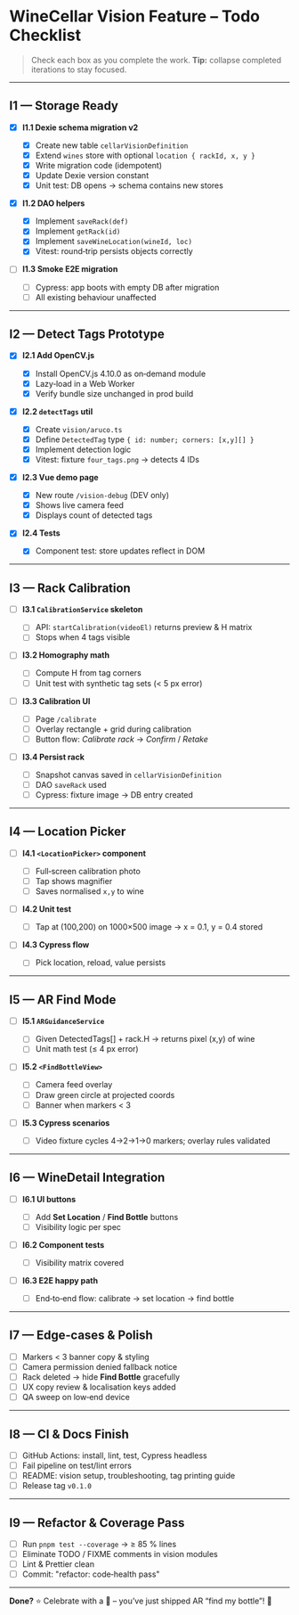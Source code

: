 # WineCellar Vision Feature – Todo Checklist

> Check each box as you complete the work.
> **Tip:** collapse completed iterations to stay focused.

---

## I1 — Storage Ready

- [x] **I1.1 Dexie schema migration v2**

  - [x] Create new table `cellarVisionDefinition`
  - [x] Extend `wines` store with optional `location { rackId, x, y }`
  - [x] Write migration code (idempotent)
  - [x] Update Dexie version constant
  - [x] Unit test: DB opens → schema contains new stores

- [x] **I1.2 DAO helpers**

  - [x] Implement `saveRack(def)`
  - [x] Implement `getRack(id)`
  - [x] Implement `saveWineLocation(wineId, loc)`
  - [x] Vitest: round‑trip persists objects correctly

- [ ] **I1.3 Smoke E2E migration**

  - [ ] Cypress: app boots with empty DB after migration
  - [ ] All existing behaviour unaffected

---

## I2 — Detect Tags Prototype

- [x] **I2.1 Add OpenCV.js**

  - [x] Install OpenCV.js 4.10.0 as on‑demand module
  - [x] Lazy‑load in a Web Worker
  - [x] Verify bundle size unchanged in prod build

- [x] **I2.2 `detectTags` util**

  - [x] Create `vision/aruco.ts`
  - [x] Define `DetectedTag` type `{ id: number; corners: [x,y][] }`
  - [x] Implement detection logic
  - [x] Vitest: fixture `four_tags.png` → detects 4 IDs

- [x] **I2.3 Vue demo page**

  - [x] New route `/vision-debug` (DEV only)
  - [x] Shows live camera feed
  - [x] Displays count of detected tags

- [x] **I2.4 Tests**

  - [x] Component test: store updates reflect in DOM

---

## I3 — Rack Calibration

- [ ] **I3.1 `CalibrationService` skeleton**

  - [ ] API: `startCalibration(videoEl)` returns preview & H matrix
  - [ ] Stops when 4 tags visible

- [ ] **I3.2 Homography math**

  - [ ] Compute H from tag corners
  - [ ] Unit test with synthetic tag sets (< 5 px error)

- [ ] **I3.3 Calibration UI**

  - [ ] Page `/calibrate`
  - [ ] Overlay rectangle + grid during calibration
  - [ ] Button flow: _Calibrate rack_ → _Confirm_ / _Retake_

- [ ] **I3.4 Persist rack**

  - [ ] Snapshot canvas saved in `cellarVisionDefinition`
  - [ ] DAO `saveRack` used
  - [ ] Cypress: fixture image → DB entry created

---

## I4 — Location Picker

- [ ] **I4.1 `<LocationPicker>` component**

  - [ ] Full‑screen calibration photo
  - [ ] Tap shows magnifier
  - [ ] Saves normalised `x,y` to wine

- [ ] **I4.2 Unit test**

  - [ ] Tap at (100,200) on 1000×500 image → x = 0.1, y = 0.4 stored

- [ ] **I4.3 Cypress flow**

  - [ ] Pick location, reload, value persists

---

## I5 — AR Find Mode

- [ ] **I5.1 `ARGuidanceService`**

  - [ ] Given DetectedTags\[] + rack.H → returns pixel (x,y) of wine
  - [ ] Unit math test (≤ 4 px error)

- [ ] **I5.2 `<FindBottleView>`**

  - [ ] Camera feed overlay
  - [ ] Draw green circle at projected coords
  - [ ] Banner when markers < 3

- [ ] **I5.3 Cypress scenarios**

  - [ ] Video fixture cycles 4→2→1→0 markers; overlay rules validated

---

## I6 — WineDetail Integration

- [ ] **I6.1 UI buttons**

  - [ ] Add **Set Location** / **Find Bottle** buttons
  - [ ] Visibility logic per spec

- [ ] **I6.2 Component tests**

  - [ ] Visibility matrix covered

- [ ] **I6.3 E2E happy path**

  - [ ] End‑to‑end flow: calibrate → set location → find bottle

---

## I7 — Edge‑cases & Polish

- [ ] Markers < 3 banner copy & styling
- [ ] Camera permission denied fallback notice
- [ ] Rack deleted → hide **Find Bottle** gracefully
- [ ] UX copy review & localisation keys added
- [ ] QA sweep on low‑end device

---

## I8 — CI & Docs Finish

- [ ] GitHub Actions: install, lint, test, Cypress headless
- [ ] Fail pipeline on test/lint errors
- [ ] README: vision setup, troubleshooting, tag printing guide
- [ ] Release tag `v0.1.0`

---

## I9 — Refactor & Coverage Pass

- [ ] Run `pnpm test --coverage` → ≥ 85 % lines
- [ ] Eliminate TODO / FIXME comments in vision modules
- [ ] Lint & Prettier clean
- [ ] Commit: "refactor: code‑health pass"

---

**Done?** ⭐️ Celebrate with a 🍷 – you’ve just shipped AR “find my bottle”! 🍾
